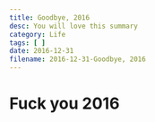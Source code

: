 ```yaml
---
title: Goodbye, 2016
desc: You will love this summary
category: Life
tags: [ ]
date: 2016-12-31
filename: 2016-12-31-Goodbye, 2016
---
```


# Fuck you 2016